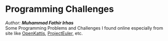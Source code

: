 # Programming Challenges
<i>Author: <b>Muhammad Fathir Irhas</b></i><br>
Some Programming Problems and Challenges I found online especially from site like [OpenKattis](http://open.kattis.com), [ProjectEuler](http://projecteuler.net), etc.
